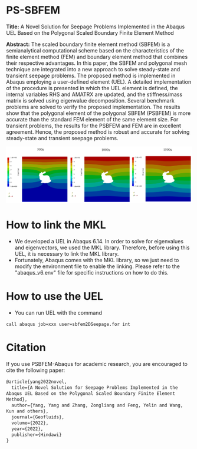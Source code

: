 # PS-SBFEM
**Title:** A Novel Solution for Seepage Problems Implemented in the Abaqus UEL Based on the Polygonal Scaled Boundary Finite Element Method

**Abstract:** 
The scaled boundary finite element method (SBFEM) is a semianalytical computational scheme based on the characteristics of the
finite element method (FEM) and boundary element method that combines their respective advantages. In this paper, the SBFEM
and polygonal mesh technique are integrated into a new approach to solve steady-state and transient seepage problems. The
proposed method is implemented in Abaqus employing a user-defined element (UEL). A detailed implementation of the
procedure is presented in which the UEL element is defined, the internal variables RHS and AMATRX are updated, and the
stiffness/mass matrix is solved using eigenvalue decomposition. Several benchmark problems are solved to verify the proposed
implementation. The results show that the polygonal element of the polygonal SBFEM (PSBFEM) is more accurate than the
standard FEM element of the same element size. For transient problems, the results for the PSBFEM and FEM are in excellent
agreement. Hence, the proposed method is robust and accurate for solving steady-state and transient seepage problems.

![avatar](img.png)

# How to link the MKL
- We developed a UEL in Abaqus 6.14. In order to solve for eigenvalues and eigenvectors, we used the MKL library. Therefore, before using this UEL, it is necessary to link the MKL library.
- Fortunately, Abaqus comes with the MKL library, so we just need to modify the environment file to enable the linking. Please refer to the "abaqus_v6.env" file for specific instructions on how to do this. 

# How to use the UEL
- You can run UEL with the command
```dos
call abaqus job=xxx user=sbfem2DSeepage.for int 
```

# Citation
If you use PSBFEM-Abaqus for academic research, you are encouraged to cite the following paper:

```
@article{yang2022novel,
  title={A Novel Solution for Seepage Problems Implemented in the Abaqus UEL Based on the Polygonal Scaled Boundary Finite Element Method},
  author={Yang, Yang and Zhang, Zongliang and Feng, Yelin and Wang, Kun and others},
  journal={Geofluids},
  volume={2022},
  year={2022},
  publisher={Hindawi}
}
```
